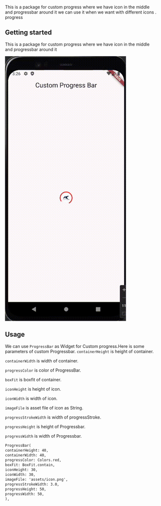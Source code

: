 This is a package for custom progress where we have icon in the middle and progressbar around it
we can use it when we want with different icons . progress

## Getting started
This is a package for custom progress where we have icon in the middle and progressbar around it

![recording](assets/recording.gif)


## Usage 

We can use ``ProgressBar`` as Widget for Custom progress.Here is some parameters of
custom Progressbar. 
`containerHeight` is height of container.

`containerWidth` is width of container.

`progressColor` is color of ProgressBar.

`boxFit` is boxfit of container.

`iconHeight` is height of icon.

`iconWidth` is width of icon.

`imageFile` is asset file  of icon as String.

`progressStrokeWidth` is width of progressStroke.

`progressHeight` is height of Progressbar.

`progressWidth` is width of Progressbar.

      
```
ProgressBar(
containerHeight: 40,
containerWidth: 40,
progressColor: Colors.red,
boxFit: BoxFit.contain,
iconHeight: 30,
iconWidth: 30,
imageFile: 'assets/icon.png',
progressStrokeWidth: 3.0,
progressHeight: 50,
progressWidth: 50,
),
```
